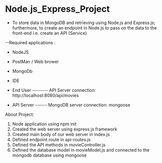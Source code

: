 # Node.js_Express_Project
- To store data in MongoDB and retrieving using Node.js and Express.js; furthermore, to create an endpoint in Node.js to pass on the data to the front-end i.e. create an API (Service)

--Required applications :
- NodeJS
- PostMan / Web brower 
- MongoDb
- IDE



- End User -------- API Server connection: http://localhost:8080/api/movies
- API Server ------ MongoDB server connection: mongoose


 About Project:
1.	Node application using npm init
2.	Created the web server using express js framework
3.  Created main body of our web server in index.js 
4. 	Defined endpoint route in api-routes.js
5.	Defined the API methods in movieController.js
6.	Defined the database model in movieModel.js and connected to the mongodb database using mongoose 

